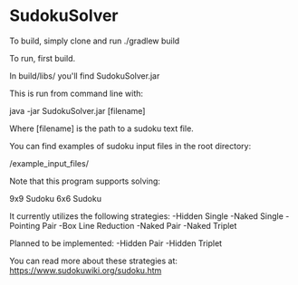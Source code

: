 # SudokuSolver

To build, simply clone and run ./gradlew build

To run, first build.

In build/libs/ you'll find SudokuSolver.jar

This is run from command line with:

java -jar SudokuSolver.jar [filename]

Where [filename] is the path to a sudoku text file.

You can find examples of sudoku input files in the root directory:

/example_input_files/

Note that this program supports solving:

9x9 Sudoku
6x6 Sudoku

It currently utilizes the following strategies:
-Hidden Single
-Naked Single
-Pointing Pair
-Box Line Reduction
-Naked Pair
-Naked Triplet

Planned to be implemented:
-Hidden Pair
-Hidden Triplet

You can read more about these strategies at:
https://www.sudokuwiki.org/sudoku.htm
